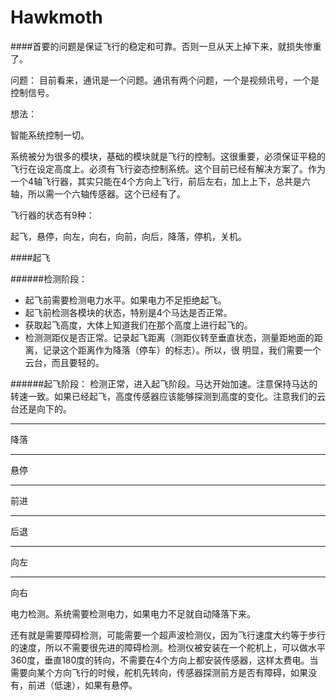 Hawkmoth
========


####首要的问题是保证飞行的稳定和可靠。否则一旦从天上掉下来，就损失惨重了。

问题：
目前看来，通讯是一个问题。通讯有两个问题，一个是视频讯号，一个是控制信号。

想法：

智能系统控制一切。

系统被分为很多的模块，基础的模块就是飞行的控制。这很重要，必须保证平稳的飞行在设定高度上。必须有飞行姿态控制系统。这个目前已经有解决方案了。作为一个4轴飞行器，其实只能在4个方向上飞行，前后左右，加上上下，总共是六轴，所以需一个六轴传感器。这个已经有了。

飞行器的状态有9种：

起飞，悬停，向左，向右，向前，向后，降落，停机，关机。

####起飞

######检测阶段：
* 起飞前需要检测电力水平。如果电力不足拒绝起飞。
* 起飞前检测各模块的状态，特别是4个马达是否正常。
* 获取起飞高度，大体上知道我们在那个高度上进行起飞的。
* 检测测距仪是否正常。记录起飞距离（测距仪转至垂直状态，测量距地面的距离，记录这个距离作为降落（停车）的标志）。所以，很 明显，我们需要一个云台，而且要轻的。

######起飞阶段：
检测正常，进入起飞阶段。马达开始加速。注意保持马达的转速一致。如果已经起飞，高度传感器应该能够探测到高度的变化。注意我们的云台还是向下的。

------------------------------------------------------------------------
降落
- - - 
悬停
- - -
前进
- - -
后退
- - -
向左
- - -
向右

电力检测。系统需要检测电力，如果电力不足就自动降落下来。

还有就是需要障碍检测，可能需要一个超声波检测仪，因为飞行速度大约等于步行的速度，所以不需要很先进的障碍检测。检测仪被安装在一个舵机上，可以做水平360度，垂直180度的转向，不需要在4个方向上都安装传感器，这样太费电。当需要向某个方向飞行的时候，舵机先转向，传感器探测前方是否有障碍，如果没有，前进（低速），如果有悬停。
